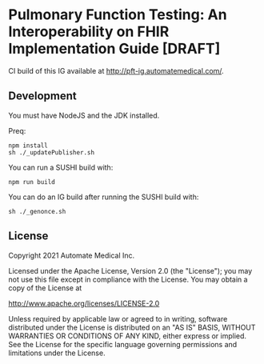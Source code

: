 # Pulmonary Function Testing: An Interoperability on FHIR Implementation Guide [DRAFT]

CI build of this IG available at http://pft-ig.automatemedical.com/.

## Development

You must have NodeJS and the JDK installed.

Preq:

```
npm install
sh ./_updatePublisher.sh
```

You can run a SUSHI build with:

```
npm run build
```

You can do an IG build after running the SUSHI build with:

```
sh ./_genonce.sh
```

## License

Copyright 2021 Automate Medical Inc.

Licensed under the Apache License, Version 2.0 (the "License"); you may not use this file except in compliance with the License. You may obtain a copy of the License at

http://www.apache.org/licenses/LICENSE-2.0

Unless required by applicable law or agreed to in writing, software distributed under the License is distributed on an "AS IS" BASIS, WITHOUT WARRANTIES OR CONDITIONS OF ANY KIND, either express or implied. See the License for the specific language governing permissions and limitations under the License.